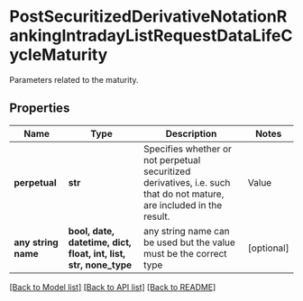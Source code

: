 # PostSecuritizedDerivativeNotationRankingIntradayListRequestDataLifeCycleMaturity

Parameters related to the maturity.

## Properties
Name | Type | Description | Notes
------------ | ------------- | ------------- | -------------
**perpetual** | **str** | Specifies whether or not perpetual securitized derivatives, i.e. such that do not mature, are included in the result. | Value | Description | | --- | --- | | only | Only perpetual securitized derivatives are included in the result. | | include | Perpetual securitized derivatives are included in the result. | | exclude | Perpetual securitized derivatives are excluded from the result. |   | [optional]  if omitted the server will use the default value of "include"
**any string name** | **bool, date, datetime, dict, float, int, list, str, none_type** | any string name can be used but the value must be the correct type | [optional]

[[Back to Model list]](../README.md#documentation-for-models) [[Back to API list]](../README.md#documentation-for-api-endpoints) [[Back to README]](../README.md)


